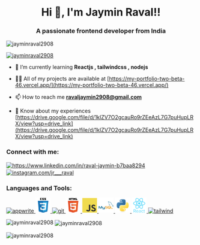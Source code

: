 <h1 align="center">Hi 👋, I'm Jaymin Raval!!</h1>
<h3 align="center">A passionate frontend developer from India</h3>

<p align="left"> <img src="https://komarev.com/ghpvc/?username=jayminraval2908&label=Profile%20views&color=0e75b6&style=flat" alt="jayminraval2908" /> </p>

<p align="left"> <a href="https://github.com/ryo-ma/github-profile-trophy"><img src="https://github-profile-trophy.vercel.app/?username=jayminraval2908" alt="jayminraval2908" /></a> </p>

- 🌱 I’m currently learning **Reactjs , tailwindcss , nodejs**

- 👨‍💻 All of my projects are available at [https://my-portfolio-two-beta-46.vercel.app/](https://my-portfolio-two-beta-46.vercel.app/)

- 📫 How to reach me **ravaljaymin2908@gmail.com**

- 📄 Know about my experiences [https://drive.google.com/file/d/1klZV7O2gcauRo9rZEeAzL7G7puHupLRX/view?usp=drive_link](https://drive.google.com/file/d/1klZV7O2gcauRo9rZEeAzL7G7puHupLRX/view?usp=drive_link)

<h3 align="left">Connect with me:</h3>
<p align="left">
<a href="https://linkedin.com/in/https://www.linkedin.com/in/raval-jaymin-b7baa8294" target="blank"><img align="center" src="https://raw.githubusercontent.com/rahuldkjain/github-profile-readme-generator/master/src/images/icons/Social/linked-in-alt.svg" alt="https://www.linkedin.com/in/raval-jaymin-b7baa8294" height="30" width="40" /></a>
<a href="https://instagram.com/instagram.com/jr___raval" target="blank"><img align="center" src="https://raw.githubusercontent.com/rahuldkjain/github-profile-readme-generator/master/src/images/icons/Social/instagram.svg" alt="instagram.com/jr___raval" height="30" width="40" /></a>
</p>

<h3 align="left">Languages and Tools:</h3>
<p align="left"> <a href="https://appwrite.io" target="_blank" rel="noreferrer"> <img src="https://www.vectorlogo.zone/logos/appwriteio/appwriteio-icon.svg" alt="appwrite" width="40" height="40"/> </a> <a href="https://www.w3schools.com/css/" target="_blank" rel="noreferrer"> <img src="https://raw.githubusercontent.com/devicons/devicon/master/icons/css3/css3-original-wordmark.svg" alt="css3" width="40" height="40"/> </a> <a href="https://git-scm.com/" target="_blank" rel="noreferrer"> <img src="https://www.vectorlogo.zone/logos/git-scm/git-scm-icon.svg" alt="git" width="40" height="40"/> </a> <a href="https://www.w3.org/html/" target="_blank" rel="noreferrer"> <img src="https://raw.githubusercontent.com/devicons/devicon/master/icons/html5/html5-original-wordmark.svg" alt="html5" width="40" height="40"/> </a> <a href="https://developer.mozilla.org/en-US/docs/Web/JavaScript" target="_blank" rel="noreferrer"> <img src="https://raw.githubusercontent.com/devicons/devicon/master/icons/javascript/javascript-original.svg" alt="javascript" width="40" height="40"/> </a> <a href="https://www.mysql.com/" target="_blank" rel="noreferrer"> <img src="https://raw.githubusercontent.com/devicons/devicon/master/icons/mysql/mysql-original-wordmark.svg" alt="mysql" width="40" height="40"/> </a> <a href="https://www.python.org" target="_blank" rel="noreferrer"> <img src="https://raw.githubusercontent.com/devicons/devicon/master/icons/python/python-original.svg" alt="python" width="40" height="40"/> </a> <a href="https://reactjs.org/" target="_blank" rel="noreferrer"> <img src="https://raw.githubusercontent.com/devicons/devicon/master/icons/react/react-original-wordmark.svg" alt="react" width="40" height="40"/> </a> <a href="https://tailwindcss.com/" target="_blank" rel="noreferrer"> <img src="https://www.vectorlogo.zone/logos/tailwindcss/tailwindcss-icon.svg" alt="tailwind" width="40" height="40"/> </a> </p>

<p><img align="left" src="https://github-readme-stats.vercel.app/api/top-langs?username=jayminraval2908&show_icons=true&locale=en&layout=compact" alt="jayminraval2908" /></p>

<p>&nbsp;<img align="center" src="https://github-readme-stats.vercel.app/api?username=jayminraval2908&show_icons=true&locale=en" alt="jayminraval2908" /></p>

<p><img align="center" src="https://github-readme-streak-stats.herokuapp.com/?user=jayminraval2908&" alt="jayminraval2908" /></p>

